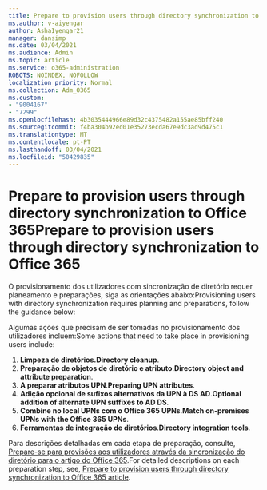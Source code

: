 ```yaml
---
title: Prepare to provision users through directory synchronization to Office 365
ms.author: v-aiyengar
author: AshaIyengar21
manager: dansimp
ms.date: 03/04/2021
ms.audience: Admin
ms.topic: article
ms.service: o365-administration
ROBOTS: NOINDEX, NOFOLLOW
localization_priority: Normal
ms.collection: Adm_O365
ms.custom:
- "9004167"
- "7299"
ms.openlocfilehash: 4b3035444966e89d32c4375482a155ae85bff240
ms.sourcegitcommit: f4ba304b92ed01e35273ecda67e9dc3ad9d475c1
ms.translationtype: MT
ms.contentlocale: pt-PT
ms.lasthandoff: 03/04/2021
ms.locfileid: "50429835"
---
```

# <a name="prepare-to-provision-users-through-directory-synchronization-to-office-365"></a><span data-ttu-id="89f08-102">Prepare to provision users through directory synchronization to Office 365</span><span class="sxs-lookup"><span data-stu-id="89f08-102">Prepare to provision users through directory synchronization to Office 365</span></span>

<span data-ttu-id="89f08-103">O provisionamento dos utilizadores com sincronização de diretório requer planeamento e preparações, siga as orientações abaixo:</span><span class="sxs-lookup"><span data-stu-id="89f08-103">Provisioning users with directory synchronization requires planning and preparations, follow the guidance below:</span></span>

<span data-ttu-id="89f08-104">Algumas ações que precisam de ser tomadas no provisionamento dos utilizadores incluem:</span><span class="sxs-lookup"><span data-stu-id="89f08-104">Some actions that need to take place in provisioning users include:</span></span>
1. <span data-ttu-id="89f08-105">**Limpeza de diretórios.**</span><span class="sxs-lookup"><span data-stu-id="89f08-105">**Directory cleanup**.</span></span>
1. <span data-ttu-id="89f08-106">**Preparação de objetos de diretório e atributo**.</span><span class="sxs-lookup"><span data-stu-id="89f08-106">**Directory object and attribute preparation**.</span></span>
1. <span data-ttu-id="89f08-107">**A preparar atributos UPN**.</span><span class="sxs-lookup"><span data-stu-id="89f08-107">**Preparing UPN attributes**.</span></span>
1. <span data-ttu-id="89f08-108">**Adição opcional de sufixos alternativos da UPN à DS AD**.</span><span class="sxs-lookup"><span data-stu-id="89f08-108">**Optional addition of alternate UPN suffixes to AD DS**.</span></span>
1. <span data-ttu-id="89f08-109">**Combine no local UPNs com o Office 365 UPNs**.</span><span class="sxs-lookup"><span data-stu-id="89f08-109">**Match on-premises UPNs with the Office 365 UPNs**.</span></span>
1. <span data-ttu-id="89f08-110">**Ferramentas de integração de diretórios**.</span><span class="sxs-lookup"><span data-stu-id="89f08-110">**Directory integration tools**.</span></span>

<span data-ttu-id="89f08-111">Para descrições detalhadas em cada etapa de preparação, consulte, [Prepare-se para provisões aos utilizadores através da sincronização do diretório para o artigo do Office 365](https://aka.ms/office365assistantprovisionuserstooffice365).</span><span class="sxs-lookup"><span data-stu-id="89f08-111">For detailed descriptions on each preparation step, see, [Prepare to provision users through directory synchronization to Office 365 article](https://aka.ms/office365assistantprovisionuserstooffice365).</span></span>